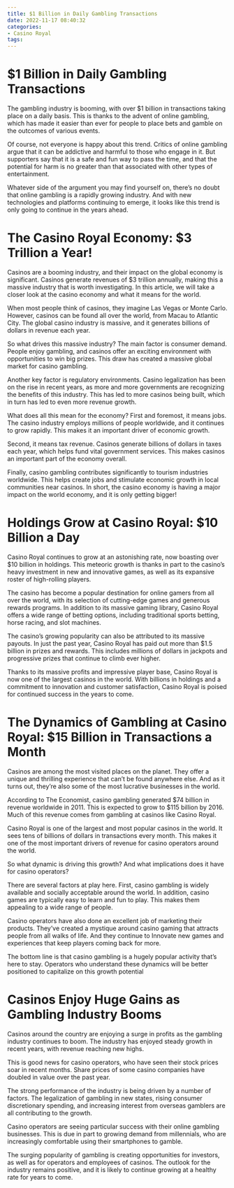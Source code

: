 ```yaml
---
title: $1 Billion in Daily Gambling Transactions
date: 2022-11-17 08:40:32
categories:
- Casino Royal
tags:
---
```



#  $1 Billion in Daily Gambling Transactions

The gambling industry is booming, with over $1 billion in transactions taking place on a daily basis. This is thanks to the advent of online gambling, which has made it easier than ever for people to place bets and gamble on the outcomes of various events.

Of course, not everyone is happy about this trend. Critics of online gambling argue that it can be addictive and harmful to those who engage in it. But supporters say that it is a safe and fun way to pass the time, and that the potential for harm is no greater than that associated with other types of entertainment.

Whatever side of the argument you may find yourself on, there’s no doubt that online gambling is a rapidly growing industry. And with new technologies and platforms continuing to emerge, it looks like this trend is only going to continue in the years ahead.

#  The Casino Royal Economy: $3 Trillion a Year!

Casinos are a booming industry, and their impact on the global economy is significant. Casinos generate revenues of $3 trillion annually, making this a massive industry that is worth investigating. In this article, we will take a closer look at the casino economy and what it means for the world.

When most people think of casinos, they imagine Las Vegas or Monte Carlo. However, casinos can be found all over the world, from Macau to Atlantic City. The global casino industry is massive, and it generates billions of dollars in revenue each year.

So what drives this massive industry? The main factor is consumer demand. People enjoy gambling, and casinos offer an exciting environment with opportunities to win big prizes. This draw has created a massive global market for casino gambling.

Another key factor is regulatory environments. Casino legalization has been on the rise in recent years, as more and more governments are recognizing the benefits of this industry. This has led to more casinos being built, which in turn has led to even more revenue growth.

What does all this mean for the economy? First and foremost, it means jobs. The casino industry employs millions of people worldwide, and it continues to grow rapidly. This makes it an important driver of economic growth.

Second, it means tax revenue. Casinos generate billions of dollars in taxes each year, which helps fund vital government services. This makes casinos an important part of the economy overall.

Finally, casino gambling contributes significantly to tourism industries worldwide. This helps create jobs and stimulate economic growth in local communities near casinos. In short, the casino economy is having a major impact on the world economy, and it is only getting bigger!

#  Holdings Grow at Casino Royal: $10 Billion a Day

Casino Royal continues to grow at an astonishing rate, now boasting over $10 billion in holdings. This meteoric growth is thanks in part to the casino’s heavy investment in new and innovative games, as well as its expansive roster of high-rolling players.

The casino has become a popular destination for online gamers from all over the world, with its selection of cutting-edge games and generous rewards programs. In addition to its massive gaming library, Casino Royal offers a wide range of betting options, including traditional sports betting, horse racing, and slot machines.

The casino’s growing popularity can also be attributed to its massive payouts. In just the past year, Casino Royal has paid out more than $1.5 billion in prizes and rewards. This includes millions of dollars in jackpots and progressive prizes that continue to climb ever higher.

Thanks to its massive profits and impressive player base, Casino Royal is now one of the largest casinos in the world. With billions in holdings and a commitment to innovation and customer satisfaction, Casino Royal is poised for continued success in the years to come.

#  The Dynamics of Gambling at Casino Royal: $15 Billion in Transactions a Month

Casinos are among the most visited places on the planet. They offer a unique and thrilling experience that can’t be found anywhere else. And as it turns out, they’re also some of the most lucrative businesses in the world.

According to The Economist, casino gambling generated $74 billion in revenue worldwide in 2011. This is expected to grow to $115 billion by 2016. Much of this revenue comes from gambling at casinos like Casino Royal.

Casino Royal is one of the largest and most popular casinos in the world. It sees tens of billions of dollars in transactions every month. This makes it one of the most important drivers of revenue for casino operators around the world.

So what dynamic is driving this growth? And what implications does it have for casino operators?

There are several factors at play here. First, casino gambling is widely available and socially acceptable around the world. In addition, casino games are typically easy to learn and fun to play. This makes them appealing to a wide range of people.

Casino operators have also done an excellent job of marketing their products. They’ve created a mystique around casino gaming that attracts people from all walks of life. And they continue to Innovate new games and experiences that keep players coming back for more.

The bottom line is that casino gambling is a hugely popular activity that’s here to stay. Operators who understand these dynamics will be better positioned to capitalize on this growth potential

#  Casinos Enjoy Huge Gains as Gambling Industry Booms

Casinos around the country are enjoying a surge in profits as the gambling industry continues to boom. The industry has enjoyed steady growth in recent years, with revenue reaching new highs.

This is good news for casino operators, who have seen their stock prices soar in recent months. Share prices of some casino companies have doubled in value over the past year.

The strong performance of the industry is being driven by a number of factors. The legalization of gambling in new states, rising consumer discretionary spending, and increasing interest from overseas gamblers are all contributing to the growth.

Casino operators are seeing particular success with their online gambling businesses. This is due in part to growing demand from millennials, who are increasingly comfortable using their smartphones to gamble.

The surging popularity of gambling is creating opportunities for investors, as well as for operators and employees of casinos. The outlook for the industry remains positive, and it is likely to continue growing at a healthy rate for years to come.